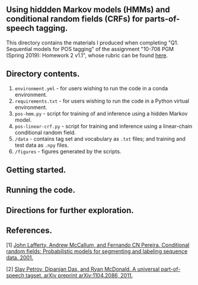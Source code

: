 ## Using hiddden Markov models (HMMs) and conditional random fields (CRFs) for parts-of-speech tagging.

This directory contains the materials I produced when completing "Q1. Sequential models for POS tagging" of the assignment "10-708 PGM (Spring 2019): Homework 2 v1.1", whose rubric can be found [here](https://github.com/cyber-rhythms/cmu-10-708-probabilistic-graphical-models-spring-2019/blob/master/homework-assignments/hw-2/hw-2-v1.1.pdf).

## Directory contents.

1. `environment.yml` - for users wishing to run the code in a conda environment.
3. `requirements.txt` - for users wishing to run the code in a Python virtual environment. 
4. `pos-hmm.py` - script for training of and inference using a hidden Markov model.
5. `pos-linear-crf.py` - script for training and inference using a linear-chain conditional random field.
6. `/data` - contains tag set and vocabulary as `.txt` files; and training and test data as `.npy` files.
7. `/figures` - figures generated by the scripts.

## Getting started.

## Running the code.

## Directions for further exploration.

## References.

[1] [John Lafferty, Andrew McCallum, and Fernando CN Pereira. Conditional random fields: Probabilistic
models for segmenting and labeling sequence data. 2001.](https://repository.upenn.edu/cgi/viewcontent.cgi?article=1162&context=cis_papers)

[2] [Slav Petrov, Dipanjan Das, and Ryan McDonald. A universal part-of-speech tagset. arXiv preprint
arXiv:1104.2086, 2011.](https://arxiv.org/pdf/1104.2086.pdf)
